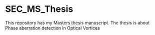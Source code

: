 # SEC_MS_Thesis
This repository has my Masters thesis manuscript. The thesis is about Phase aberration detection in Optical Vortices
